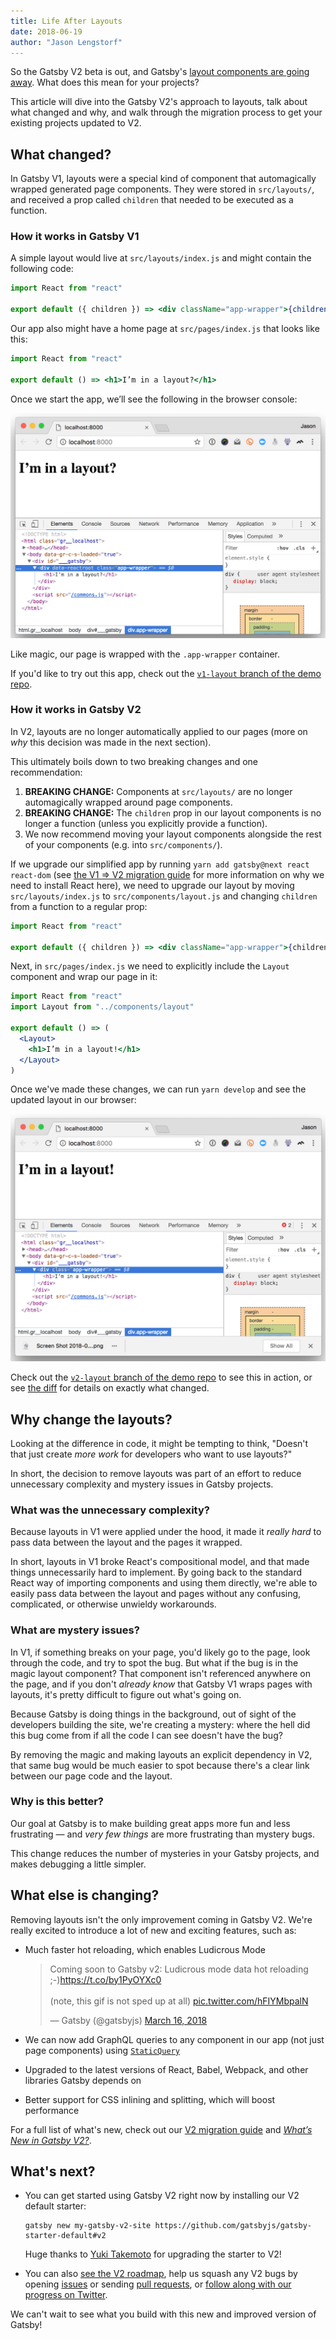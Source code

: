 ```yaml
---
title: Life After Layouts
date: 2018-06-19
author: "Jason Lengstorf"
---
```


So the Gatsby V2 beta is out, and Gatsby's [layout components are going away](https://github.com/gatsbyjs/rfcs/blob/master/text/0002-remove-special-layout-components.md). What does this mean for your projects?

This article will dive into the Gatsby V2's approach to layouts, talk about what changed and why, and walk through the migration process to get your existing projects updated to V2.

## What changed?

In Gatsby V1, layouts were a special kind of component that automagically wrapped generated page components. They were stored in `src/layouts/`, and received a prop called `children` that needed to be executed as a function.

### How it works in Gatsby V1

A simple layout would live at `src/layouts/index.js` and might contain the following code:

```jsx
import React from "react"

export default ({ children }) => <div className="app-wrapper">{children()}</div>
```

Our app also might have a home page at `src/pages/index.js` that looks like this:

```jsx
import React from "react"

export default () => <h1>I’m in a layout?</h1>
```

Once we start the app, we’ll see the following in the browser console:

![Screenshot of the generated markup with the layout wrapper around the page content.](simple-layout.png)

Like magic, our page is wrapped with the `.app-wrapper` container.

If you'd like to try out this app, check out the [`v1-layout` branch of the demo repo](https://github.com/jlengstorf/life-after-layouts/tree/v1-layout).

### How it works in Gatsby V2

In V2, layouts are no longer automatically applied to our pages (more on _why_ this decision was made in the next section).

This ultimately boils down to two breaking changes and one recommendation:

1.  **BREAKING CHANGE:** Components at `src/layouts/` are no longer automagically wrapped around page components.
2.  **BREAKING CHANGE:** The `children` prop in our layout components is no longer a function (unless you explicitly provide a function).
3.  We now recommend moving your layout components alongside the rest of your components (e.g. into `src/components/`).

If we upgrade our simplified app by running `yarn add gatsby@next react react-dom` (see [the V1 => V2 migration guide](https://next.gatsbyjs.org/docs/migrating-from-v1-to-v2/) for more information on why we need to install React here), we need to upgrade our layout by moving `src/layouts/index.js` to `src/components/layout.js` and changing `children` from a function to a regular prop:

```jsx
import React from "react"

export default ({ children }) => <div className="app-wrapper">{children}</div>
```

Next, in `src/pages/index.js` we need to explicitly include the `Layout` component and wrap our page in it:

```jsx
import React from "react"
import Layout from "../components/layout"

export default () => (
  <Layout>
    <h1>I’m in a layout!</h1>
  </Layout>
)
```

Once we've made these changes, we can run `yarn develop` and see the updated layout in our browser:

![Screenshot of the updated layout in the browser.](simple-layout-v2.png)

Check out the [`v2-layout` branch of the demo repo](https://github.com/jlengstorf/life-after-layouts) to see this in action, or see [the diff](https://github.com/jlengstorf/life-after-layouts/compare/v1-layout...v2-layout) for details on exactly what changed.

## Why change the layouts?

Looking at the difference in code, it might be tempting to think, "Doesn't that just create _more work_ for developers who want to use layouts?"

In short, the decision to remove layouts was part of an effort to reduce unnecessary complexity and mystery issues in Gatsby projects.

### What was the unnecessary complexity?

Because layouts in V1 were applied under the hood, it made it _really hard_ to pass data between the layout and the pages it wrapped.

In short, layouts in V1 broke React's compositional model, and that made things unnecessarily hard to implement. By going back to the standard React way of importing components and using them directly, we're able to easily pass data between the layout and pages without any confusing, complicated, or otherwise unwieldy workarounds.

### What are mystery issues?

In V1, if something breaks on your page, you'd likely go to the page, look through the code, and try to spot the bug. But what if the bug is in the magic layout component? That component isn't referenced anywhere on the page, and if you don't _already know_ that Gatsby V1 wraps pages with layouts, it's pretty difficult to figure out what's going on.

Because Gatsby is doing things in the background, out of sight of the developers building the site, we're creating a mystery: where the hell did this bug come from if all the code I can see doesn't have the bug?

By removing the magic and making layouts an explicit dependency in V2, that same bug would be much easier to spot because there's a clear link between our page code and the layout.

### Why is this better?

Our goal at Gatsby is to make building great apps more fun and less frustrating — and _very few things_ are more frustrating than mystery bugs.

This change reduces the number of mysteries in your Gatsby projects, and makes debugging a little simpler.

## What else is changing?

Removing layouts isn't the only improvement coming in Gatsby V2. We're really excited to introduce a lot of new and exciting features, such as:

* Much faster hot reloading, which enables Ludicrous Mode

  <blockquote class="twitter-tweet" data-lang="en"><p lang="en" dir="ltr">Coming soon to Gatsby v2: Ludicrous mode data hot reloading ;-)<a href="https://t.co/by1PyOYXc0">https://t.co/by1PyOYXc0</a><br><br>(note, this gif is not sped up at all) <a href="https://t.co/hFIYMbpalN">pic.twitter.com/hFIYMbpalN</a></p>&mdash; Gatsby (@gatsbyjs) <a href="https://twitter.com/gatsbyjs/status/974507205121617920?ref_src=twsrc%5Etfw">March 16, 2018</a></blockquote>

* We can now add GraphQL queries to any component in our app (not just page components) using [`StaticQuery`](https://next.gatsbyjs.org/docs/static-query/)
* Upgraded to the latest versions of React, Babel, Webpack, and other libraries Gatsby depends on
* Better support for CSS inlining and splitting, which will boost performance

For a full list of what's new, check out our [V2 migration guide](https://next.gatsbyjs.org/docs/migrating-from-v1-to-v2/) and [_What’s New in Gatsby V2?_](https://www.gatsbyjs.org/blog/2018-06-16-announcing-gatsby-v2-beta-launch/).

## What's next?

*   You can get started using Gatsby V2 right now by installing our V2 default starter:

    ```
    gatsby new my-gatsby-v2-site https://github.com/gatsbyjs/gatsby-starter-default#v2
    ```

    Huge thanks to [Yuki Takemoto](https://github.com/mottox2) for upgrading the starter to V2!

*   You can also [see the V2 roadmap](https://github.com/gatsbyjs/gatsby/projects/2), help us squash any V2 bugs by opening [issues](https://github.com/gatsbyjs/gatsby/issues) or sending [pull requests](https://github.com/gatsbyjs/gatsby/pulls), or [follow along with our progress on Twitter](https://twitter.com/gatsbyjs).

We can't wait to see what you build with this new and improved version of Gatsby!
